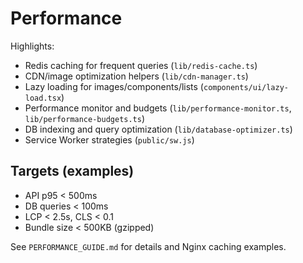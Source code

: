 # Performance

Highlights:
- Redis caching for frequent queries (`lib/redis-cache.ts`)
- CDN/image optimization helpers (`lib/cdn-manager.ts`)
- Lazy loading for images/components/lists (`components/ui/lazy-load.tsx`)
- Performance monitor and budgets (`lib/performance-monitor.ts`, `lib/performance-budgets.ts`)
- DB indexing and query optimization (`lib/database-optimizer.ts`)
- Service Worker strategies (`public/sw.js`)

## Targets (examples)
- API p95 < 500ms
- DB queries < 100ms
- LCP < 2.5s, CLS < 0.1
- Bundle size < 500KB (gzipped)

See `PERFORMANCE_GUIDE.md` for details and Nginx caching examples.